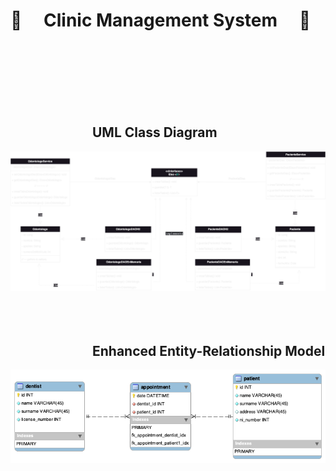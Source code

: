 #  :hospital: &emsp;Clinic Management System &emsp;:hospital:
<br/><br/><br/><br/><br/><br/>

## &emsp;&emsp;&emsp;&emsp;&emsp;&emsp; UML Class Diagram
![UML](uml.drawio.png)
<br/><br/><br/><br/>

## &emsp;&emsp;&emsp;&emsp;&emsp;&emsp; Enhanced Entity-Relationship Model
![Enhanced entity-relationship model](eer_diagram.png)
